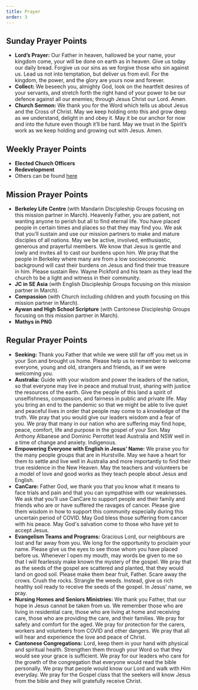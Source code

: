 ```yaml
---
title: Prayer
order: 3
---
```


## Sunday Prayer Points

- **Lord’s Prayer:** Our Father in heaven, hallowed be your name, your kingdom come, your will be done on earth as in heaven. Give us today our daily bread. Forgive us our sins as we forgive those who sin against us. Lead us not into temptation, but deliver us from evil. For the kingdom, the power, and the glory are yours now and forever.
- **Collect:** We beseech you, almighty God, look on the heartfelt desires of your servants, and stretch forth the right hand of your power to be our defence against all our enemies; through Jesus Christ our Lord. Amen.
- **Church Sermon:** We thank you for the Word which tells us about Jesus and the Cross of Christ. May we keep holding onto this and grow deep as we understand, delight in and obey it. May it be our anchor for now and into the future even though it’ll be hard. May we trust in the Spirit’s work as we keep holding and growing out with Jesus. Amen. 



## Weekly Prayer Points

- **Elected Church Officers** 
- **Redevelopment** 
- Others can be found [here](https://stgeorgeshurstville.org.au/prayer)


## Mission Prayer Points

- **Berkeley Life Centre** (with Mandarin Discipleship Groups focusing on this mission partner in March). Heavenly Father, you are patient, not wanting anyone to perish but all to find eternal life. You have placed people in certain times and places so that they may find you. We ask that you’ll sustain and use our mission partners to make and mature disciples of all nations. May we be active, involved, enthusiastic, generous and prayerful members. We know that Jesus is gentle and lowly and invites all to cast our burdens upon him. We pray that the people in Berkeley where many are from a low socioeconomic background will cast their burdens on Jesus and find their true treasure in him. Please sustain Rev. Wayne Pickford and his team as they lead the church to be a light and witness in their community.  
- **JC in SE Asia** (with English Discipleship Groups focusing on this mission partner in March). 
- **Compassion** (with Church including children and youth focusing on this mission partner in March).
- **Aywan and High School Scripture** (with Cantonese Discipleship Groups focusing on this mission partner in March).  
- **Mathys in PNG**

## Regular Prayer Points

- **Seeking:** Thank you Father that while we were still far off you met us in your Son and brought us home. Please help us to remember to welcome everyone, young and old, strangers and friends, as if we were welcoming you.  
- **Australia:** Guide with your wisdom and power the leaders of the nation, so that everyone may live in peace and mutual trust, sharing with justice the resources of the earth. Give the people of this land a spirit of unselfishness, compassion, and fairness in public and private life. May you bring an end to the pandemic so that we might be able to live quiet and peaceful lives in order that people may come to a knowledge of the truth. We pray that you would give our leaders wisdom and a fear of you. We pray that many in our nation who are suffering may find hope, peace, comfort, life and purpose in the gospel of your Son. May Anthony Albanese and Dominic Perrottet lead Australia and NSW well in a time of change and anxiety. Indigenous. 
- **Empowering Everyone with English in Jesus’ Name:** We praise you for the many people groups that are in Hurstville. May we have a heart for them to settle and live well in Australia and more importantly to find their true residence in the New Heaven. May the teachers and volunteers be a model of love and good works as they teach people about Jesus and English. 
- **CanCare:** Father God, we thank you that you know what it means to face trials and pain and that you can sympathise with our weaknesses. We ask that you’ll use CanCare to support people and their family and friends who are or have suffered the ravages of cancer. Please give them wisdom in how to support this community especially during this uncertain period of COVID. May God bless those suffering from cancer with his peace. May God's salvation come to those who have yet to accept Jesus.
- **Evangelism Teams and Programs:** Gracious Lord, our neighbours are lost and far away from you. We long for the opportunity to proclaim your name. Please give us the eyes to see those whom you have placed before us. Whenever I open my mouth, may words be given to me so that I will fearlessly make known the mystery of the gospel. We pray that as the seeds of the gospel are scattered and planted, that they would land on good soil. Please make them bear fruit, Father. Scare away the crows. Crush the rocks. Strangle the weeds. Instead, give us rich healthy soil ready to receive the seeds of the gospel. In Jesus’ name, we pray. 
- **Nursing Homes and Seniors Ministries:** We thank you Father, that our hope in Jesus cannot be taken from us. We remember those who are living in residential care, those who are living at home and receiving care, those who are providing the care, and their families. We pray for safety and comfort for the aged. We pray for protection for the carers, workers and volunteers from COVID and other dangers. We pray that all will hear and experience the love and peace of Christ. 
- **Cantonese Congregations:** Lord, keep them in your hand with physical and spiritual health. Strengthen them through your Word so that they would see your grace is sufficient. We pray for our leaders who care for the growth of the congregation that everyone would read the bible personally. We pray that people would know our Lord and walk with Him everyday. We pray for the Gospel class that the seekers will know Jesus from the bible and they will gratefully receive Christ.

